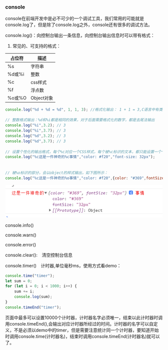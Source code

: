 ### console

console在前端开发中是必不可少的一个调试工具，我们常用的可能就是console.log了，但是除了console.log之外，console还有很多的调试方法。

console.log()：向控制台输出一条信息，向控制台输出信息时可以带有格式：

1. 常见的、可支持的格式：

| 占位符 | 描述 |
| --- | --- |
| %s | 字符串 |
| %d或%i | 整数 |
| %c | css样式 |
| %f | 浮点数 |
| %o或%O | Object对象 |

```javascript
console.log("%d + %d = %d", 1, 1, 3); //格式化输出： 1 + 1 = 3,C语言中有类似的语法

// 整数格式输出：%d和%i都是相同的效果，对于后面需要格式化的数字，都是去尾法输出
console.log("%i",3.2); // 3
console.log("%i",3.7); // 3
console.log("%d",3.2); // 3
console.log("%d",3.7); // 3

// 设置个性化的输出格式，每个%c对应一个CSS样式，每个被%c标识的文本，都只能设置一个个性化样式
console.log("%c这是一件神奇的%c事情","color: #f20","font-size: 32px");


// 被%o标识的部分，会以object的样式输出，如下图所示：
console.log("%c这是一件神奇的%o事情","color: #f20",{color: "#369",fontSize: "32px"});
```

![%o，对象形式输出](../../public/images/i65.png)

console.info()

console.warn()

console.error()

console.clear():　清空控制台信息

console.timer()　计时器,单位毫秒ms，使用方式看demo：

```javascript
console.time("timer");
let sum = 0;
for (let i = 0; i < 1000; i++) {
    sum += i;
    console.log(sum);
}
console.timeEnd("timer");
```

页面中最多可以设置10000个计时器，计时器名字必须唯一，结束以此计时器时调用console.timeEnd(),会输出对应计时器所经过的时间。计时器的名字可以自定义，不是必须以demo中的timer，但是需要注意统计同一个计时器，要知道开始时调用console.time(计时器名)，结束时调用console.timeEnd(计时器名)就可以了。